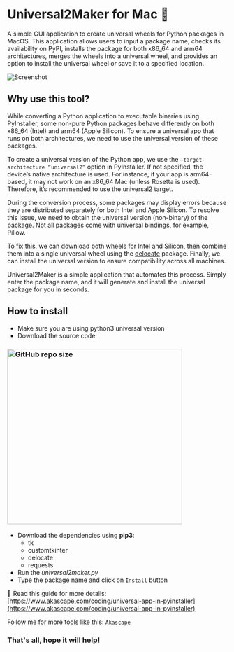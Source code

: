 # Universal2Maker for Mac 🍎
A simple GUI application to create universal wheels for Python packages in MacOS.
This application allows users to input a package name, checks its availability on PyPI, installs the package for both x86_64 and arm64 architectures, merges the wheels into a universal wheel, and provides an option to install the universal wheel or save it to a specified location.

![Screenshot](https://github.com/user-attachments/assets/3f1ae609-d4d3-4bf1-a771-7f7b84effedd)

## Why use this tool?
While converting a Python application to executable binaries using PyInstaller, some non-pure Python packages behave differently on both x86_64 (Intel) and arm64 (Apple Silicon). To ensure a universal app that runs on both architectures, we need to use the universal version of these packages.

To create a universal version of the Python app, we use the `—target-architecture “universal2”` option in PyInstaller. If not specified, the device’s native architecture is used. For instance, if your app is arm64-based, it may not work on an x86_64 Mac (unless Rosetta is used). Therefore, it’s recommended to use the universal2 target.

During the conversion process, some packages may display errors because they are distributed separately for both Intel and Apple Silicon. To resolve this issue, we need to obtain the universal version (non-binary) of the package. Not all packages come with universal bindings, for example, Pillow.

To fix this, we can download both wheels for Intel and Silicon, then combine them into a single universal wheel using the [delocate](https://pypi.org/project/delocate/) package. Finally, we can install the universal version to ensure compatibility across all machines.

Universal2Maker is a simple application that automates this process. Simply enter the package name, and it will generate and install the universal package for you in seconds.

## How to install
- Make sure you are using python3 universal version
- Download the source code:
### [<img alt="GitHub repo size" src="https://img.shields.io/github/repo-size/Akascape/Universal2Maker?&color=white&label=Download%20Source%20Code&logo=Python&logoColor=yellow&style=for-the-badge"  width="400">](https://github.com/Akascape/Universal2Maker/archive/refs/heads/main.zip)

- Download the dependencies using **pip3**:
  - tk
  - customtkinter
  - delocate
  - requests
- Run the *universal2maker.py*
- Type the package name and click on `Install` button

🧾 Read this guide for more details: [https://www.akascape.com/coding/universal-app-in-pyinstaller](https://www.akascape.com/coding/universal-app-in-pyinstaller)

Follow me for more tools like this: [`Akascape`](https://github.com/Akascape/)
### That's all, hope it will help!






